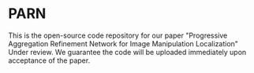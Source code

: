 # PARN
This is the open-source code repository for our paper "Progressive Aggregation Refinement Network for Image Manipulation Localization"
Under review. We guarantee the code will be uploaded immediately upon acceptance of the paper.
